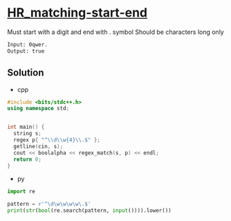 # [HR_matching-start-end](https://www.hackerrank.com/challenges/matching-start-end)

Must start with a digit and end with . symbol
Should be characters long only

```txt
Input: 0qwer.
Output: true
```

## Solution

* cpp

```cpp
#include <bits/stdc++.h>
using namespace std;


int main() {
  string s;
  regex p{ "^\\d\\w{4}\\.$" };
  getline(cin, s);
  cout << boolalpha << regex_match(s, p) << endl;
  return 0;
}
```

* py

```py
import re

pattern = r'^\d\w\w\w\w\.$'
print(str(bool(re.search(pattern, input()))).lower())
```
